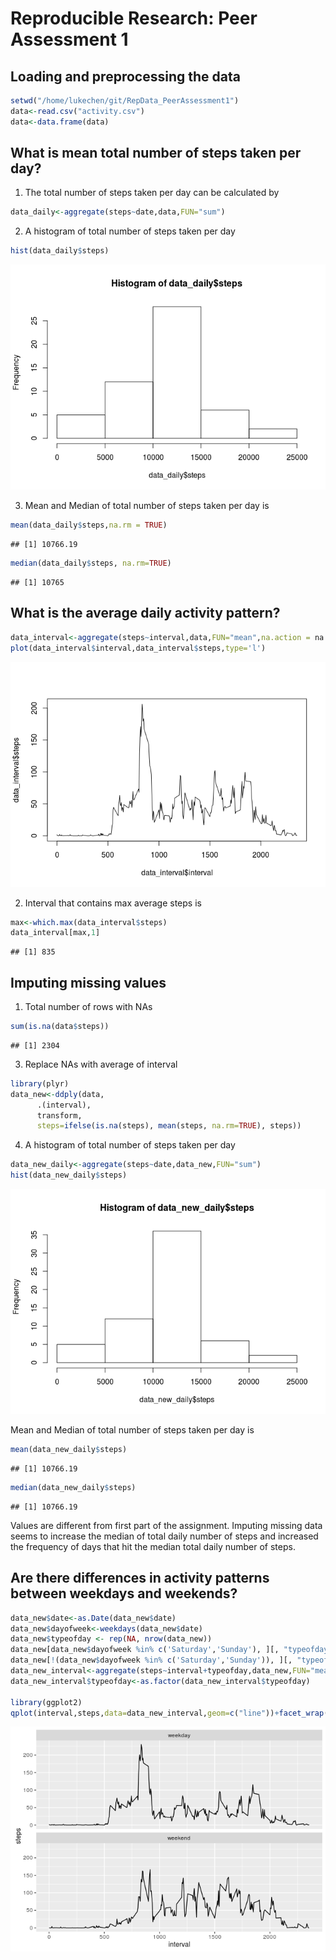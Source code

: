 # Reproducible Research: Peer Assessment 1


## Loading and preprocessing the data

```r
setwd("/home/lukechen/git/RepData_PeerAssessment1")
data<-read.csv("activity.csv")
data<-data.frame(data)
```

## What is mean total number of steps taken per day?
1. The total number of steps taken per day can be calculated by

```r
data_daily<-aggregate(steps~date,data,FUN="sum")
```
2. A histogram of total number of steps taken per day

```r
hist(data_daily$steps)
```

![](PA1_template_files/figure-html/unnamed-chunk-3-1.png)<!-- -->


3. Mean and Median of total number of steps taken per day is

```r
mean(data_daily$steps,na.rm = TRUE)
```

```
## [1] 10766.19
```

```r
median(data_daily$steps, na.rm=TRUE)
```

```
## [1] 10765
```

## What is the average daily activity pattern?

```r
data_interval<-aggregate(steps~interval,data,FUN="mean",na.action = na.omit)
plot(data_interval$interval,data_interval$steps,type='l')
```

![](PA1_template_files/figure-html/unnamed-chunk-5-1.png)<!-- -->


2. Interval that contains max average steps is

```r
max<-which.max(data_interval$steps)
data_interval[max,1]
```

```
## [1] 835
```

## Imputing missing values
1. Total number of rows with NAs

```r
sum(is.na(data$steps))
```

```
## [1] 2304
```

3. Replace NAs with average of interval

```r
library(plyr)
data_new<-ddply(data, 
      .(interval), 
      transform, 
      steps=ifelse(is.na(steps), mean(steps, na.rm=TRUE), steps))
```

4. A histogram of total number of steps taken per day

```r
data_new_daily<-aggregate(steps~date,data_new,FUN="sum")
hist(data_new_daily$steps)
```

![](PA1_template_files/figure-html/unnamed-chunk-9-1.png)<!-- -->


Mean and Median of total number of steps taken per day is

```r
mean(data_new_daily$steps)
```

```
## [1] 10766.19
```

```r
median(data_new_daily$steps)
```

```
## [1] 10766.19
```


Values are different from first part of the assignment. Imputing missing data seems to increase the median of total daily number of steps and increased the frequency of days that hit the median total daily number of steps.

## Are there differences in activity patterns between weekdays and weekends?

```r
data_new$date<-as.Date(data_new$date)
data_new$dayofweek<-weekdays(data_new$date)
data_new$typeofday <- rep(NA, nrow(data_new))
data_new[data_new$dayofweek %in% c('Saturday','Sunday'), ][, "typeofday"] <- "weekend"
data_new[!(data_new$dayofweek %in% c('Saturday','Sunday')), ][, "typeofday"] <- "weekday"
data_new_interval<-aggregate(steps~interval+typeofday,data_new,FUN="mean")
data_new_interval$typeofday<-as.factor(data_new_interval$typeofday)

library(ggplot2)
qplot(interval,steps,data=data_new_interval,geom=c("line"))+facet_wrap(~ typeofday, ncol = 1)
```

![](PA1_template_files/figure-html/unnamed-chunk-11-1.png)<!-- -->
